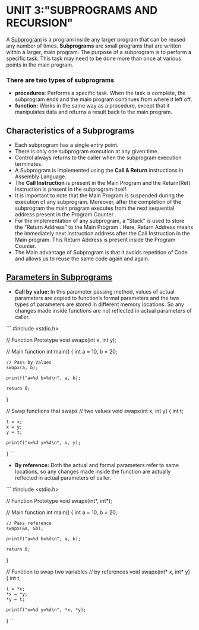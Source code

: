 # UNIT 3:"SUBPROGRAMS AND RECURSION"

A [Subprogram](https://www.geeksforgeeks.org/subprogram-and-its-characteristics/ ) is a program inside any larger program that can be reused any number of times.
**Subprograms** are small programs that are written within a larger, main program. The purpose of a subprogram is to perform a specific task. This task may need to be done more than once at various points in the main program.

### There are two types of subprograms
* **procedures:** Performs a specific task. When the task is complete, the subprogram ends and the main program continues from where it left off.
* **function:**  Works in the same way as a procedure, except that it manipulates data and returns a result back to the main program.

## Characteristics of a Subprograms
* Each subprogram has a single entry point.
* There is only one subprogram execution at any given time.
* Control always returns to the caller when the subprogram execution terminates.
* A Subprogram is implemented using the **Call & Return** instructions in Assembly Language.
* The **Call Instruction** is present in the Main Program and the Return(Ret) Instruction is present in the subprogram itself.
* It is important to note that the Main Program is suspended during the execution of any subprogram. Moreover, after the completion of the subprogram the main program executes from the next sequential address present in the Program Counter .
* For the implementation of any subprogram, a “Stack” is used to store the “Return Address” to the Main Program . Here, Return Address means the immediately next instruction address after the Call Instruction in the Main program. This Return Address is present inside the Program Counter.
* The Main advantage of Subprogram is that it avoids repetition of Code and allows us to reuse the same code again and again.

## **[Parameters in Subprograms]( https://www.geeksforgeeks.org/difference-between-call-by-value-and-call-by-reference/)**
* **Call by value:**  In this parameter passing method, values of actual parameters are copied to function’s formal parameters and the two types of parameters are stored in different memory locations. So any changes made inside functions are not reflected in actual parameters of caller.

´´´ #include <stdio.h> 
  
// Function Prototype 
void swapx(int x, int y); 
  
// Main function 
int main() 
{ 
    int a = 10, b = 20; 
  
    // Pass by Values 
    swapx(a, b); 
  
    printf("a=%d b=%d\n", a, b); 
  
    return 0; 
} 
  
// Swap functions that swaps 
// two values 
void swapx(int x, int y) 
{ 
    int t; 
  
    t = x; 
    x = y; 
    y = t; 
  
    printf("x=%d y=%d\n", x, y); 
} 
´´´

* **By reference:** Both the actual and formal parameters refer to same locations, so any changes made inside the function are actually reflected in actual parameters of caller.

´´´ #include <stdio.h> 
  
// Function Prototype 
void swapx(int*, int*); 
  
// Main function 
int main() 
{ 
    int a = 10, b = 20; 
  
    // Pass reference 
    swapx(&a, &b); 
  
    printf("a=%d b=%d\n", a, b); 
  
    return 0; 
} 
  
// Function to swap two variables 
// by references 
void swapx(int* x, int* y) 
{ 
    int t; 
  
    t = *x; 
    *x = *y; 
    *y = t; 
  
    printf("x=%d y=%d\n", *x, *y); 
} 
´´´




